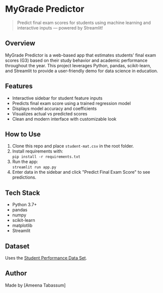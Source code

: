# MyGrade Predictor

> Predict final exam scores for students using machine learning and interactive inputs — powered by Streamlit!

## Overview

MyGrade Predictor is a web-based app that estimates students' final exam scores (G3) based on their study behavior and academic performance throughout the year. This project leverages Python, pandas, scikit-learn, and Streamlit to provide a user-friendly demo for data science in education.

## Features

- Interactive sidebar for student feature inputs
- Predicts final exam score using a trained regression model
- Displays model accuracy and coefficients
- Visualizes actual vs predicted scores
- Clean and modern interface with customizable look

## How to Use

1. Clone this repo and place `student-mat.csv` in the root folder.
2. Install requirements with:  
   `pip install -r requirements.txt`
3. Run the app:  
   `streamlit run app.py`
4. Enter data in the sidebar and click "Predict Final Exam Score" to see predictions.

## Tech Stack

- Python 3.7+
- pandas
- numpy
- scikit-learn
- matplotlib
- Streamlit

## Dataset

Uses the [Student Performance Data Set](https://archive.ics.uci.edu/ml/datasets/student+performance).

## Author

Made by [Ameena Tabassum]
